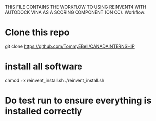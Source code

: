 THIS FILE CONTAINS THE WORKFLOW TO USING REINVENT4 WITH AUTODOCK VINA AS A SCORING COMPONENT (ON CC).
Workflow:
# Clone this repo
git clone https://github.com/TommyEBell/CANADAINTERNSHIP
# install all software
chmod +x reinvent_install.sh
./reinvent_install.sh
# Do test run to ensure everything is installed correctly

